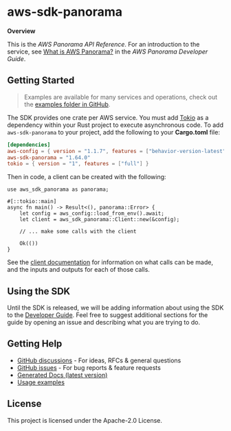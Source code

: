 # aws-sdk-panorama

__Overview__

This is the _AWS Panorama API Reference_. For an introduction to the service, see [What is AWS Panorama?](https://docs.aws.amazon.com/panorama/latest/dev/panorama-welcome.html) in the _AWS Panorama Developer Guide_.

## Getting Started

> Examples are available for many services and operations, check out the
> [examples folder in GitHub](https://github.com/awslabs/aws-sdk-rust/tree/main/examples).

The SDK provides one crate per AWS service. You must add [Tokio](https://crates.io/crates/tokio)
as a dependency within your Rust project to execute asynchronous code. To add `aws-sdk-panorama` to
your project, add the following to your **Cargo.toml** file:

```toml
[dependencies]
aws-config = { version = "1.1.7", features = ["behavior-version-latest"] }
aws-sdk-panorama = "1.64.0"
tokio = { version = "1", features = ["full"] }
```

Then in code, a client can be created with the following:

```rust,no_run
use aws_sdk_panorama as panorama;

#[::tokio::main]
async fn main() -> Result<(), panorama::Error> {
    let config = aws_config::load_from_env().await;
    let client = aws_sdk_panorama::Client::new(&config);

    // ... make some calls with the client

    Ok(())
}
```

See the [client documentation](https://docs.rs/aws-sdk-panorama/latest/aws_sdk_panorama/client/struct.Client.html)
for information on what calls can be made, and the inputs and outputs for each of those calls.

## Using the SDK

Until the SDK is released, we will be adding information about using the SDK to the
[Developer Guide](https://docs.aws.amazon.com/sdk-for-rust/latest/dg/welcome.html). Feel free to suggest
additional sections for the guide by opening an issue and describing what you are trying to do.

## Getting Help

* [GitHub discussions](https://github.com/awslabs/aws-sdk-rust/discussions) - For ideas, RFCs & general questions
* [GitHub issues](https://github.com/awslabs/aws-sdk-rust/issues/new/choose) - For bug reports & feature requests
* [Generated Docs (latest version)](https://awslabs.github.io/aws-sdk-rust/)
* [Usage examples](https://github.com/awslabs/aws-sdk-rust/tree/main/examples)

## License

This project is licensed under the Apache-2.0 License.

